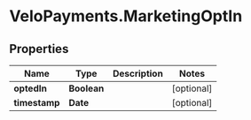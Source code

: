 # VeloPayments.MarketingOptIn

## Properties

Name | Type | Description | Notes
------------ | ------------- | ------------- | -------------
**optedIn** | **Boolean** |  | [optional] 
**timestamp** | **Date** |  | [optional] 


